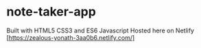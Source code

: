 # note-taker-app
Built with HTML5 CSS3 and ES6 Javascript
Hosted here on Netlify [https://zealous-yonath-3aa0b6.netlify.com/]
